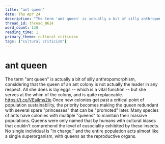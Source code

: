 ```yaml
---
title: "ant queen"
date: Thu Apr 24
description: "The term 'ant queen' is actually a bit of silly anthropomorphism, considering that the queen of an ant colony is not actually the leader in any respect."
thread_id: thread_0614
word_count: 138
reading_time: 1
primary_theme: cultural criticism
tags: ["cultural criticism"]
---
```


# ant queen

The term "ant queen" is actually a bit of silly anthropomorphism, considering that the queen of an ant colony is not actually the leader in any respect. All she does is lay eggs -- which is a vital function -- but she serves at the whim of the colony, and is quite replaceable. https://t.co/VEaiIms2jo Once new colonies get past a critical point of population sustainability, the priority becomes making the queen redundant with several spare "princesses" that can be "promoted" later. Many species of ants have colonies with multiple "queens" to maintain their massive populations. Queens were only named that by humans with cultural biases that couldn't comprehend the level of eusociality exhibited by these insects. No single individual is "in charge," and the entire population acts almost like a single superorganism, with queens as the reproductive organs.
